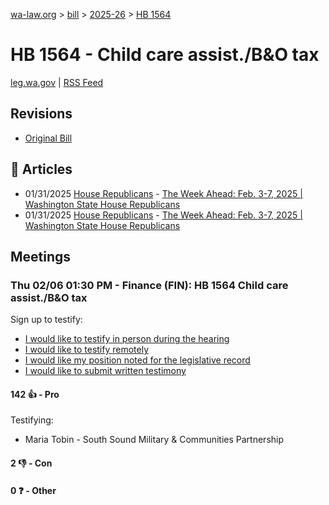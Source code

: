 [wa-law.org](/) > [bill](/bill/) > [2025-26](/bill/2025-26/) > [HB 1564](/bill/2025-26/hb/1564/)

# HB 1564 - Child care assist./B&O tax
[leg.wa.gov](https://app.leg.wa.gov/billsummary?BillNumber=1564&Year=2025&Initiative=false) | [RSS Feed](./rss.xml)

## Revisions
* [Original Bill](1/)

## 📰 Articles
* 01/31/2025 [House Republicans](/org/house_republicans/) - [The Week Ahead: Feb. 3-7, 2025 | Washington State House Republicans](http://houserepublicans.wa.gov/week/the-week-ahead-feb-3-7-2025/#:~:text=HB%201564)
* 01/31/2025 [House Republicans](/org/house_republicans/) - [The Week Ahead: Feb. 3-7, 2025 | Washington State House Republicans](https://houserepublicans.wa.gov/week/the-week-ahead-feb-3-7-2025/#:~:text=HB%201564)

## Meetings
### Thu 02/06 01:30 PM - Finance (FIN): HB 1564 Child care assist./B&O tax
Sign up to testify:
* [I would like to testify in person during the hearing](https://app.leg.wa.gov/csi/Testifier/Add?chamber=House&mId=32633&aId=162437&caId=25426&tId=1)
* [I would like to testify remotely](https://app.leg.wa.gov/csi/Testifier/Add?chamber=House&mId=32633&aId=162437&caId=25426&tId=2)
* [I would like my position noted for the legislative record](https://app.leg.wa.gov/csi/Testifier/Add?chamber=House&mId=32633&aId=162437&caId=25426&tId=3)
* [I would like to submit written testimony](https://app.leg.wa.gov/csi/Testifier/Add?chamber=House&mId=32633&aId=162437&caId=25426&tId=4)

#### 142 👍 - Pro
Testifying:
* Maria Tobin - South Sound Military & Communities Partnership

#### 2 👎 - Con

#### 0 ❓ - Other
